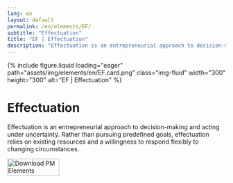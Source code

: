 ```yaml
---
lang: en
layout: default
permalink: /en/elements/EF/
subtitle: "Effectuation"
title: "EF | Effectuation"
description: "Effectuation is an entrepreneurial approach to decision-making and acting under uncertainty. Rather than pursuing predefined goals, effectuation relies on existing resources and a willingness to respond flexibly to changing circumstances."
---
```


{% include figure.liquid loading="eager" path="assets/img/elements/en/EF.card.png" class="img-fluid" width="300" height="300" alt="EF | Effectuation" %}

# Effectuation

Effectuation is an entrepreneurial approach to decision-making and acting under uncertainty. Rather than pursuing predefined goals, effectuation relies on existing resources and a willingness to respond flexibly to changing circumstances.

<a href="https://apps.apple.com/app/apple-store/id6738084498?pt=127441684&ct=website&mt=8">
  <img src="{{ "assets/img/en/appstore.png" | relative_url }}" width="120" height="40" alt="Download PM Elements">
</a>
